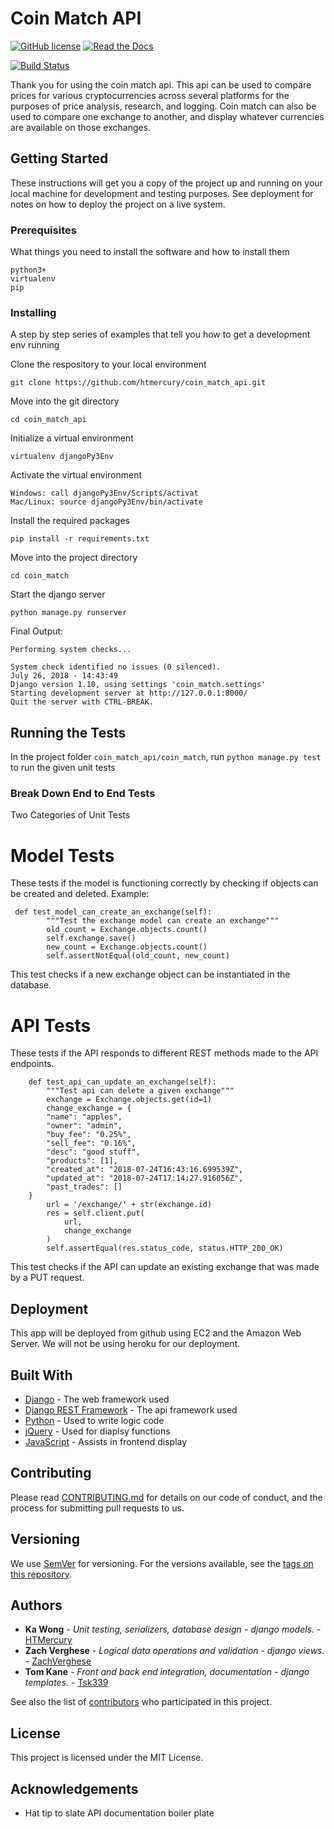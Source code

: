 # Coin Match API
[![GitHub license](https://img.shields.io/github/license/htmercury/coin_match_api.svg)](https://github.com/htmercury/coin_match_api/blob/master/LICENSE)
[![Read the Docs](https://img.shields.io/readthedocs/pip.svg)](https://htmercury.github.io/coin_match_api)

[![Build Status](https://semaphoreci.com/api/v1/htmercury/coin_match_api/branches/master/badge.svg)](https://semaphoreci.com/htmercury/coin_match_api)

Thank you for using the coin match api. This api can be used to compare prices for various cryptocurrencies across several platforms for the purposes of price analysis, research, and logging. Coin match can also be used to compare one exchange to another, and display whatever currencies are available on those exchanges.

## Getting Started

These instructions will get you a copy of the project up and running on your local machine for development and testing purposes. See deployment for notes on how to deploy the project on a live system.

### Prerequisites

What things you need to install the software and how to install them

```
python3+
virtualenv
pip
```

### Installing

A step by step series of examples that tell you how to get a development env running

Clone the respository to your local environment

```
git clone https://github.com/htmercury/coin_match_api.git
```

Move into the git directory

```
cd coin_match_api
```
Initialize a virtual environment
```
virtualenv djangoPy3Env
```
Activate the virtual environment
```
Windows: call djangoPy3Env/Scripts/activat
Mac/Linux: source djangoPy3Env/bin/activate
```
Install the required packages
```
pip install -r requirements.txt
```
Move into the project directory
```
cd coin_match
```
Start the django server
```
python manage.py runserver
```

Final Output:
```
Performing system checks...

System check identified no issues (0 silenced).
July 26, 2018 - 14:43:49
Django version 1.10, using settings 'coin_match.settings'
Starting development server at http://127.0.0.1:8000/
Quit the server with CTRL-BREAK.
```

## Running the Tests

In the project folder ```coin_match_api/coin_match```,
run ```python manage.py test``` to run the given unit tests

### Break Down End to End Tests

Two Categories of Unit Tests

# Model Tests
These tests if the model is functioning correctly by checking if objects can be created and deleted.
Example:
```
 def test_model_can_create_an_exchange(self):
        """Test the exchange model can create an exchange"""
        old_count = Exchange.objects.count()
        self.exchange.save()
        new_count = Exchange.objects.count()
        self.assertNotEqual(old_count, new_count)
```
This test checks if a new exchange object can be instantiated in the database.

# API Tests
These tests if the API responds to different REST methods made to the API endpoints.
```
    def test_api_can_update_an_exchange(self):
        """Test api can delete a given exchange"""
        exchange = Exchange.objects.get(id=1)
        change_exchange = {
        "name": "apples",
        "owner": "admin",
        "buy_fee": "0.25%",
        "sell_fee": "0.16%",
        "desc": "good stuff",
        "products": [1],
        "created_at": "2018-07-24T16:43:16.699539Z",
        "updated_at": "2018-07-24T17:14:27.916056Z",
        "past_trades": []
    }
        url = '/exchange/' + str(exchange.id)
        res = self.client.put(
            url,
            change_exchange
        )
        self.assertEqual(res.status_code, status.HTTP_200_OK)
```
This test checks if the API can update an existing exchange that was made by a PUT request.

## Deployment

This app will be deployed from github using EC2 and the Amazon Web Server. We will not be using heroku for our deployment.

## Built With

* [Django](https://www.djangoproject.com/) - The web framework used
* [Django REST Framework](www.django-rest-framework.org/) - The api framework used
* [Python](https://www.python.org/) - Used to write logic code
* [jQuery](https://jquery.com/) - Used for diaplsy functions
* [JavaScript](JavaScript.com) - Assists in frontend display

## Contributing

Please read [CONTRIBUTING.md](https://github.com/htmercury/coin_match_api/wiki/Contributing) for details on our code of conduct, and the process for submitting pull requests to us.

## Versioning

We use [SemVer](http://semver.org/) for versioning. For the versions available, see the [tags on this repository](https://github.com/your/project/tags). 

## Authors

* **Ka Wong** - *Unit testing, serializers, database design - django models.* - [HTMercury](https://github.com/htmercury/)
* **Zach Verghese** - *Logical data operations and validation - django views.* - [ZachVerghese](https://github.com/zachverghese)
* **Tom Kane** - *Front and back end integration, documentation - django templates.* - [Tsk339](https://github.com/tsk339)

See also the list of [contributors](https://github.com/htmercury/coin_match_api/contributors) who participated in this project.

## License

This project is licensed under the MIT License.

## Acknowledgements

* Hat tip to slate API documentation boiler plate
